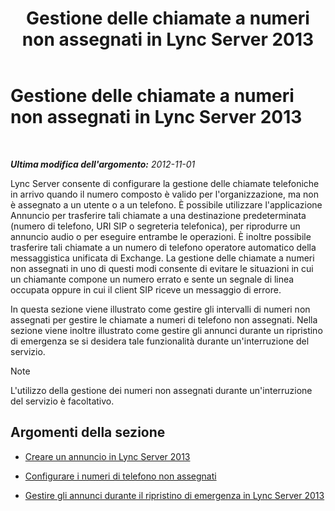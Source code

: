 ﻿---
title: Gestione delle chiamate a numeri non assegnati in Lync Server 2013
TOCTitle: Gestione delle chiamate a numeri non assegnati in Lync Server 2013
ms:assetid: a45a7546-5ee6-4c1e-ab13-20a71a058f80
ms:mtpsurl: https://technet.microsoft.com/it-it/library/JJ688167(v=OCS.15)
ms:contentKeyID: 49887693
ms.date: 08/24/2015
mtps_version: v=OCS.15
ms.translationtype: HT
---

# Gestione delle chiamate a numeri non assegnati in Lync Server 2013

 

_**Ultima modifica dell'argomento:** 2012-11-01_

Lync Server consente di configurare la gestione delle chiamate telefoniche in arrivo quando il numero composto è valido per l'organizzazione, ma non è assegnato a un utente o a un telefono. È possibile utilizzare l'applicazione Annuncio per trasferire tali chiamate a una destinazione predeterminata (numero di telefono, URI SIP o segreteria telefonica), per riprodurre un annuncio audio o per eseguire entrambe le operazioni. È inoltre possibile trasferire tali chiamate a un numero di telefono operatore automatico della messaggistica unificata di Exchange. La gestione delle chiamate a numeri non assegnati in uno di questi modi consente di evitare le situazioni in cui un chiamante compone un numero errato e sente un segnale di linea occupata oppure in cui il client SIP riceve un messaggio di errore.

In questa sezione viene illustrato come gestire gli intervalli di numeri non assegnati per gestire le chiamate a numeri di telefono non assegnati. Nella sezione viene inoltre illustrato come gestire gli annunci durante un ripristino di emergenza se si desidera tale funzionalità durante un'interruzione del servizio.


> [!NOTE]
> L'utilizzo della gestione dei numeri non assegnati durante un'interruzione del servizio è facoltativo.



## Argomenti della sezione

  - [Creare un annuncio in Lync Server 2013](lync-server-2013-create-an-announcement.md)

  - [Configurare i numeri di telefono non assegnati](lync-server-2013-configure-unassigned-phone-numbers.md)

  - [Gestire gli annunci durante il ripristino di emergenza in Lync Server 2013](lync-server-2013-manage-announcements-during-disaster-recovery.md)

